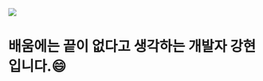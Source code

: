 <a href="https://www.instagram.com/yourusername">
    <img src="https://img.shields.io/badge/Instagram-E4405F?style=flat-square&logo=instagram&logoColor=white"/>
</a>

# 배움에는 끝이 없다고 생각하는 개발자 강현입니다.😄 
<!--
**hyunnn12/hyunnn12** is a ✨ _special_ ✨ repository because its `README.md` (this file) appears on your GitHub profile.

Here are some ideas to get you started:

- 🔭 I’m currently working on ...
- 🌱 I’m currently learning ...
- 👯 I’m looking to collaborate on ...
- 🤔 I’m looking for help with ...
- 💬 Ask me about ...
- 📫 How to reach me: ...
- 😄 Pronouns: ...
- ⚡ Fun fact: ...
-->
